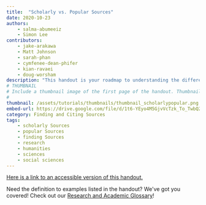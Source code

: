 ```yaml
---
title:  "Scholarly vs. Popular Sources"
date: 2020-10-23
authors:
    - salma-abumeeiz
    - Simon Lee 
contributors:
    - jake-arakawa 
    - Matt Johnson 
    - sarah-phan
    - cymfenee-dean-phifer
    - kian-ravaei
    - doug-worsham 
description: "This handout is your roadmap to understanding the differences between scholarly and popular sources! It includes helpful examples of each source type and tips for how to distinguish between the two within library databases."
# THUMBNAIL
# Include a thumbnail image of the first page of the handout. Thumbnails for handouts go in /assets/handouts/thumbnails/...
#
thumbnail: /assets/tutorials/thumbnails/thumbnail_scholarlypopular.png
embed-url: https://drive.google.com/file/d/1t6-YEyo4M5GjvVcTzk_To_TwbQ20sQLy/preview 
category: Finding and Citing Sources
tags:
    - scholarly Sources
    - popular Sources
    - finding Sources
    - research
    - humanities
    - sciences
    - social sciences
---
```


<p style="margin-bottom: 5 px;">
  <a href="https://drive.google.com/file/d/1PgXt4vmEnhjD0V2X01GleAMVD_ZwVm6w/view?usp=sharing">Here is a link to an accessible version of this handout.</a>
</p>
<p>Need the definition to examples listed in the handout? We've got you covered! Check out our <a href="https://uclalibrary.github.io/research-tips/research-and-academics-glossary/">Research and Academic Glossary</a>!</p>
